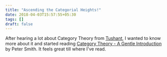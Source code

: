 ```yaml
---
title: "Ascending the Categorial Heights!"
date: 2018-04-03T15:57:55+05:30
tags: []
draft: false
---
```


After hearing a lot about Category Theory from [Tushant](https://mittaltushant.github.io), I wanted to know more about it and started reading [Category Theory - A Gentle Introduction](http://www.logicmatters.net/resources/pdfs/GentleIntro.pdf) by Peter Smith. It feels great till where I've read.
